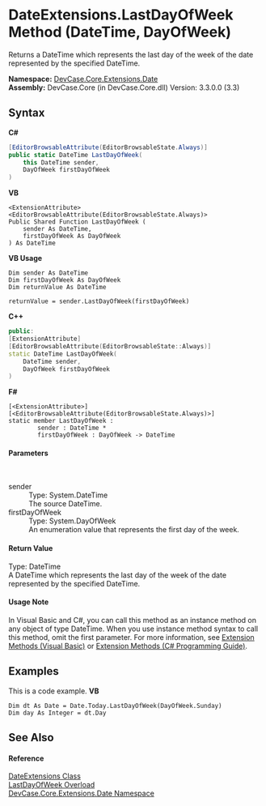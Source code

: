 # DateExtensions.LastDayOfWeek Method (DateTime, DayOfWeek)
 

Returns a DateTime which represents the last day of the week of the date represented by the specified DateTime.

**Namespace:**&nbsp;<a href="N_DevCase_Core_Extensions_Date">DevCase.Core.Extensions.Date</a><br />**Assembly:**&nbsp;DevCase.Core (in DevCase.Core.dll) Version: 3.3.0.0 (3.3)

## Syntax

**C#**<br />
``` C#
[EditorBrowsableAttribute(EditorBrowsableState.Always)]
public static DateTime LastDayOfWeek(
	this DateTime sender,
	DayOfWeek firstDayOfWeek
)
```

**VB**<br />
``` VB
<ExtensionAttribute>
<EditorBrowsableAttribute(EditorBrowsableState.Always)>
Public Shared Function LastDayOfWeek ( 
	sender As DateTime,
	firstDayOfWeek As DayOfWeek
) As DateTime
```

**VB Usage**<br />
``` VB Usage
Dim sender As DateTime
Dim firstDayOfWeek As DayOfWeek
Dim returnValue As DateTime

returnValue = sender.LastDayOfWeek(firstDayOfWeek)
```

**C++**<br />
``` C++
public:
[ExtensionAttribute]
[EditorBrowsableAttribute(EditorBrowsableState::Always)]
static DateTime LastDayOfWeek(
	DateTime sender, 
	DayOfWeek firstDayOfWeek
)
```

**F#**<br />
``` F#
[<ExtensionAttribute>]
[<EditorBrowsableAttribute(EditorBrowsableState.Always)>]
static member LastDayOfWeek : 
        sender : DateTime * 
        firstDayOfWeek : DayOfWeek -> DateTime 

```


#### Parameters
&nbsp;<dl><dt>sender</dt><dd>Type: System.DateTime<br />The source DateTime.</dd><dt>firstDayOfWeek</dt><dd>Type: System.DayOfWeek<br />An enumeration value that represents the first day of the week.</dd></dl>

#### Return Value
Type: DateTime<br />A DateTime which represents the last day of the week of the date represented by the specified DateTime.

#### Usage Note
In Visual Basic and C#, you can call this method as an instance method on any object of type DateTime. When you use instance method syntax to call this method, omit the first parameter. For more information, see <a href="https://docs.microsoft.com/dotnet/visual-basic/programming-guide/language-features/procedures/extension-methods">Extension Methods (Visual Basic)</a> or <a href="https://docs.microsoft.com/dotnet/csharp/programming-guide/classes-and-structs/extension-methods">Extension Methods (C# Programming Guide)</a>.

## Examples
This is a code example. 
**VB**<br />
``` VB
Dim dt As Date = Date.Today.LastDayOfWeek(DayOfWeek.Sunday)
Dim day As Integer = dt.Day
```


## See Also


#### Reference
<a href="T_DevCase_Core_Extensions_Date_DateExtensions">DateExtensions Class</a><br /><a href="Overload_DevCase_Core_Extensions_Date_DateExtensions_LastDayOfWeek">LastDayOfWeek Overload</a><br /><a href="N_DevCase_Core_Extensions_Date">DevCase.Core.Extensions.Date Namespace</a><br />